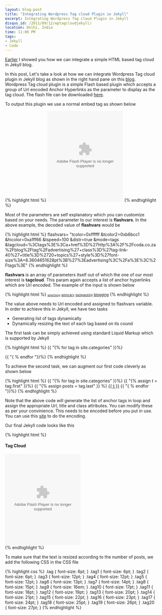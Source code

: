 ```yaml
---
layout: blog-post
title: "Integrating Wordpress Tag cloud Plugin in Jekyll"
excerpt: Integrating Wordpress Tag cloud Plugin in Jekyll
disqus_id: /2011/09/12/wptagcloudjekyll/
location: Delhi, India
time: 11:00 PM
tags:
- Jekyll
- Code
---
```



[Earlier](/blog/2011/06/11/tagcloudjekyll.html) I showed you how we can integrate a simple HTML based tag cloud in Jekyll blog.

In this post, Let's take a look at how we can integrate Wordpress Tag cloud plugin in Jekyll blog as shown in the right hand pane on this [blog](/blog/).
Wordpress Tag cloud plugin is a simple Flash based plugin which accepts a group of Url encoded Anchor Hyperlinks as the parameter to display as the tag cloud.
The flash file can be downloaded [here](/files/tagcloud.swf).

To output this plugin we use a normal embed tag as shown below

{% highlight html %}
<embed type="application/x-shockwave-flash" 
src="/files/tagcloud.swf" 
id="tagcloudflash" 
name="tagcloudflash" 
bgcolor="#474c52" 
quality="high" 
wmode="transparent"
allowscriptaccess="always"
flashvars="tcolor=0xffffff&amp;tcolor2=0xb6bcc1&amp;hicolor=0xa1ff66&amp;tspeed=100&amp;distr=true&amp;mode=tags&amp;tagcloud=%3Ctags%3E%3Ca+href%3D%27http%3A%2F%2Fcoda.co.za%2Fblog%2Ftag%2Fadvertising%27+class%3D%27tag-link-40%27+title%3D%2720+topics%27+style%3D%27font-size%3A+6.36046511628pt%3B%27%3Eadvertising%3C%2Fa%3E%3C%2Ftags%3E" 
height="300" width="250"></embed>
{% endhighlight %}

Most of the parameters are self explanatory which you can customize based on your needs. The parameter to our interest is **flashvars**. In the above example, the decoded value of **flashvars** would be

{% highlight html %}
flashvars=
"tcolor=0xffffff
&tcolor2=0xb6bcc1
&hicolor=0xa1ff66
&tspeed=100
&distr=true
&mode=tags
&tagcloud=%3Ctags%3E%3Ca+href%3D%27http%3A%2F%2Fcoda.co.za%2Fblog%2Ftag%2Fadvertising%27+class%3D%27tag-link-40%27+title%3D%2720+topics%27+style%3D%27font-size%3A+6.3604651628pt%3B%27%3Eadvertising%3C%2Fa%3E%3C%2Ftags%3E" 
{% endhighlight %}

**flashvars** is an array of parameters itself out of which the one of our most interest is **tagcloud**. This param again accepts a list of anchor hyperlinks which are Url encoded.
The example of the input is shown below

{% highlight html %}
<tags>
<a href='/blog/tag/advertising' class='tag-link-40' title='20 topics' style='font-size: 6pt;'>advertising</a> 
<a href='/blog/tag/advocacy' class='tag-link-41' title='25 topics' style='font-size: 7pt;'>advocacy</a> 
<a href='/blog/tag/backpacking' class='tag-link-101' title='23 topics' style='font-size: 7pt;'>backpacking</a> 
<a href='/blog/tag/blogging' class='tag-link-147' title='35 topics' style='font-size: 9pt;'>blogging</a>
</tags> 
{% endhighlight %}

The value above needs to Url encoded and assigned to flashvars variable. In order to achieve this in Jekyll, we have two tasks

* Generating list of tags dynamically
* Dynamically resizing the text of each tag based on its cound

The first task can be simply achieved using standard Liquid Markup which is supported by Jekyll


{% highlight html %}
{{ "{% for tag in site.categories" }}%}

{{ "{ % endfor "}}%}
{% endhighlight %}

To achieve the second task, we can augment our first code cleverly as shown below

{% highlight html %}
{{ "{% for tag in site.categories" }}%}
  {{ "{% assign t = tag.first" }}%}
  {{ "{% assign posts = tag.last" }} %}
	  <a class="tag tag{{ posts | size }}" title="{{ posts | size }} posts" href="/categories/{{ t | to_id }}.html">{{ t }}</a>
{{ "{ % endfor "}}%}
{% endhighlight %}

Note that the above code will generate the list of anchor tags in loop and assign the appropriate Url, title and class attributes. You can modify these as per your convinience. This needs to be encoded before you put in use. You can use this [site](http://meyerweb.com/eric/tools/dencoder/) to do the encoding.

Our final Jekyll code looks like this

{% highlight html %}
<div class="category">
	<h4>Tag Cloud</h4>

<div id="wpcumuluscontent">
	<embed 
	type="application/x-shockwave-flash" 
	src="/files/tagcloud.swf" 
	id="tagcloudflash" 
	name="tagcloudflash" 
	bgcolor="#474c52" 
	quality="high" 
	wmode="transparent" 
	allowscriptaccess="always" 
	flashvars="tcolor=0xffffff&amp;tcolor2=0xb6bcc1&amp;hicolor=0xa1ff66&amp;tspeed=100&amp;distr=true&amp;mode=tags&amp;tagcloud=%3Ctags%3E{% for tag in site.categories %}{% assign t = tag.first %}{% assign posts = tag.last %}%3Ca+style%3d%27font-size:12pt%27+class%3D%27tag tag{{ posts | size }}%27+title%3D%27{{ posts | size }}+posts%27+href%3D%27%2Fcategories%2F{{ t | to_id }}.html%27%3E{{ t }}%3C%2Fa%3E{% endfor %}%3C%2Ftags%3E" 
	height="300" 
	width="250">
	</embed>
</div>
</div>
{% endhighlight %}

To make sure that the text is resized according to the number of posts, we add the following CSS in the CSS file

{% highlight css %}
.tag { font-size: 6pt; }
.tag1 { font-size: 6pt; }
.tag2 { font-size: 6pt; }
.tag3 { font-size: 12pt; }
.tag4 { font-size: 12pt; }
.tag5 { font-size: 12pt; }
.tag6 { font-size: 13pt; }
.tag7 { font-size: 14pt; }
.tag8 { font-size: 15pt; }
.tag9 { font-size: 16em; }
.tag10 { font-size: 17pt; }
.tag11 { font-size: 18pt; }
.tag12 { font-size: 19pt; }
.tag13 { font-size: 20pt; }
.tag14 { font-size: 21pt; }
.tag15 { font-size: 22pt; }
.tag16 { font-size: 23pt; }
.tag17 { font-size: 24pt; }
.tag18 { font-size: 25pt; }
.tag19 { font-size: 26pt; }
.tag20 { font-size: 27pt; }
{% endhighlight %}
